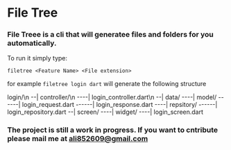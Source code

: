 # File Tree 

### File Treee is a cli that will generatee files and folders for you automatically.

To run it simply type:

```
filetree <Feature Name> <File extension>
```

for example `filetree login dart` will generate the following structure

login/\n
--| controller/\n
----| login_controller.dart\n
--| data/
----| model/
------| login_request.dart
------| login_response.dart
----| repsitory/
------| login_repository.dart
--| screen/
----| widget/
----| login_screen.dart

### The project is still a work in progress. If you want to cntribute please mail me at ali852609@gmail.com



